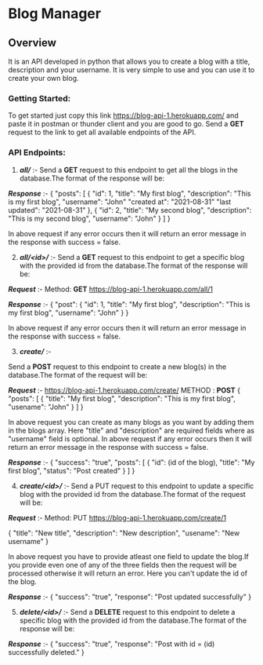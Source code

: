 # Blog Manager

## Overview

It is an API developed in python that allows you to create a blog with a title, description and your username. It is very simple to use and you can use it to create your own blog.

### Getting Started:

To get started just copy this link <https://blog-api-1.herokuapp.com/> and paste it in postman or thunder client and you are good to go. Send a **GET** request to the link to get all available endpoints of the API.

### API Endpoints:

1. **_all/_** :-
   Send a **GET** request to this endpoint to get all the blogs in the database.The format of the response will be:

**_Response_** :-
{
"posts": [
{
"id": 1,
"title": "My first blog",
"description": "This is my first blog",
"username": "John"
"created at": "2021-08-31"
"last updated": "2021-08-31"
},
{
"id": 2,
"title": "My second blog",
"description": "This is my second blog",
"username": "John"
}
]
}

In above request if any error occurs then it will return an error message in the response with success = false.

2. **_all/\<id\>/_** :-
   Send a **GET** request to this endpoint to get a specific blog with the provided id from the database.The format of the response will be:

**_Request_** :-
Method: **GET**
https://blog-api-1.herokuapp.com/all/1

**_Response_** :-
{
"post": {
"id": 1,
"title": "My first blog",
"description": "This is my first blog",
"username": "John"
}
}

In above request if any error occurs then it will return an error message in the response with success = false.

3. **_create/_** :-

Send a **POST** request to this endpoint to create a new blog(s) in the database.The format of the request will be:

**_Request_** :-
https://blog-api-1.herokuapp.com/create/
METHOD : **POST**
{
"posts": [
{
"title": "My first blog",
"description": "This is my first blog",
"usename": "John"
}
]
}

In above request you can create as many blogs as you want by adding them in the blogs array. Here "title" and "description" are required fields where as "username" field is optional.
In above request if any error occurs then it will return an error message in the response with success = false.

**_Response_** :-
{
"success": "true",
"posts": [
{
"id": (id of the blog),
"title": "My first blog",
"status": "Post created"
}
]
}

4. **_create/\<id\>/_** :-
   Send a PUT request to this endpoint to update a specific blog with the provided id from the database.The format of the request will be:

**_Request_** :-
Method: PUT
https://blog-api-1.herokuapp.com/create/1

{
"title": "New title",
"description": "New description",
"usename": "New username"
}

In above request you have to provide atleast one field to update the blog.If you provide even one of any of the three fields then the request will be processed otherwise it will return an error. Here you can't update the id of the blog.

**_Response_** :-
{
"success": "true",
"response": "Post updated successfully"
}

5. **_delete/\<id\>/_** :-
   Send a **DELETE** request to this endpoint to delete a specific blog with the provided id from the database.The format of the response will be:

**_Response_** :-
{
"success": "true",
"response": "Post with id = (id) successfully deleted."
}
